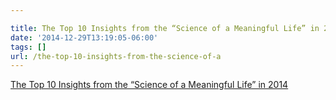 ```yaml
---

title: The Top 10 Insights from the “Science of a Meaningful Life” in 2014
date: '2014-12-29T13:19:05-06:00'
tags: []
url: /the-top-10-insights-from-the-science-of-a
---
```

<a href="http://greatergood.berkeley.edu/article/item/the_top_ten_insights_from_the_science_of_a_meaningful_life_2014">The Top 10 Insights from the “Science of a Meaningful Life” in 2014</a><br/>
